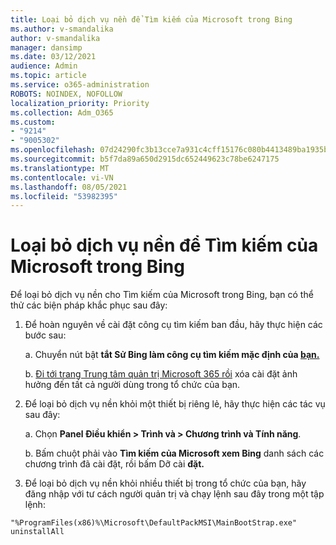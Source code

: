 ```yaml
---
title: Loại bỏ dịch vụ nền để Tìm kiếm của Microsoft trong Bing
ms.author: v-smandalika
author: v-smandalika
manager: dansimp
ms.date: 03/12/2021
audience: Admin
ms.topic: article
ms.service: o365-administration
ROBOTS: NOINDEX, NOFOLLOW
localization_priority: Priority
ms.collection: Adm_O365
ms.custom:
- "9214"
- "9005302"
ms.openlocfilehash: 07d24290fc3b13cce7a931c4cff15176c080b4413489ba1935b6886939ea3874
ms.sourcegitcommit: b5f7da89a650d2915dc652449623c78be6247175
ms.translationtype: MT
ms.contentlocale: vi-VN
ms.lasthandoff: 08/05/2021
ms.locfileid: "53982395"
---
```

# <a name="remove-the-background-service-for-microsoft-search-in-bing"></a>Loại bỏ dịch vụ nền để Tìm kiếm của Microsoft trong Bing

Để loại bỏ dịch vụ nền cho Tìm kiếm của Microsoft trong Bing, bạn có thể thử các biện pháp khắc phục sau đây:

1. Để hoàn nguyên về cài đặt công cụ tìm kiếm ban đầu, hãy thực hiện các bước sau:

    a. Chuyển nút bật **tắt Sử Bing làm công cụ tìm kiếm mặc định của [bạn.](https://docs.microsoft.com/deployoffice/microsoft-search-bing#change-whether-bing-is-the-default-search-engine-for-google-chrome)**

    b. [Đi tới trang Trung tâm quản trị Microsoft 365 rồi](https://docs.microsoft.com/deployoffice/microsoft-search-bing#configure-the-setting-in-the-microsoft-365-admin-center-to-allow-the-extension-to-be-installed) xóa cài đặt ảnh hưởng đến tất cả người dùng trong tổ chức của bạn.

2. Để loại bỏ dịch vụ nền khỏi một thiết bị riêng lẻ, hãy thực hiện các tác vụ sau đây:

    a. Chọn **Panel Điều khiển > Trình và > Chương trình và Tính năng**.

    b. Bấm chuột phải vào **Tìm kiếm của Microsoft xem Bing** danh sách các chương trình đã cài đặt, rồi bấm Dỡ cài **đặt.**

3. Để loại bỏ dịch vụ nền khỏi nhiều thiết bị trong tổ chức của bạn, hãy đăng nhập với tư cách người quản trị và chạy lệnh sau đây trong một tập lệnh: 

`"%ProgramFiles(x86)%\Microsoft\DefaultPackMSI\MainBootStrap.exe" uninstallAll`

